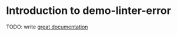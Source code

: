 # Introduction to demo-linter-error

TODO: write [great documentation](http://jacobian.org/writing/what-to-write/)
